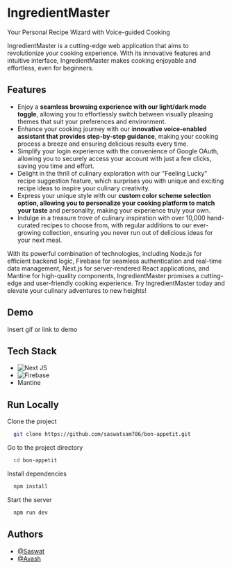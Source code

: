 
# IngredientMaster

Your Personal Recipe Wizard with Voice-guided Cooking

IngredientMaster is a cutting-edge web application that aims to revolutionize your cooking experience. With its innovative features and intuitive interface, IngredientMaster makes cooking enjoyable and effortless, even for beginners.


## Features

- Enjoy a **seamless browsing experience with our light/dark mode toggle**, allowing you to effortlessly switch between visually pleasing themes that suit your preferences and environment.
- Enhance your cooking journey with our i**nnovative voice-enabled assistant that provides step-by-step guidance**, making your cooking process a breeze and ensuring delicious results every time.
- Simplify your login experience with the convenience of Google OAuth, allowing you to securely access your account with just a few clicks, saving you time and effort.
- Delight in the thrill of culinary exploration with our "Feeling Lucky" recipe suggestion feature, which surprises you with unique and exciting recipe ideas to inspire your culinary creativity.
- Express your unique style with our **custom color scheme selection option, allowing you to personalize your cooking platform to match your taste** and personality, making your experience truly your own.
- Indulge in a treasure trove of culinary inspiration with over 10,000 hand-curated recipes to choose from, with regular additions to our ever-growing collection, ensuring you never run out of delicious ideas for your next meal.

With its powerful combination of technologies, including Node.js for efficient backend logic, Firebase for seamless authentication and real-time data management, Next.js for server-rendered React applications, and Mantine for high-quality components, IngredientMaster promises a cutting-edge and user-friendly cooking experience. Try IngredientMaster today and elevate your culinary adventures to new heights!


## Demo

Insert gif or link to demo


## Tech Stack

- ![Next JS](https://img.shields.io/badge/Next-black?style=for-the-badge&logo=next.js&logoColor=white)
- ![Firebase](https://img.shields.io/badge/firebase-%23039BE5.svg?style=for-the-badge&logo=firebase)
- Mantine


## Run Locally

Clone the project

```bash
  git clone https://github.com/saswatsam786/bon-appetit.git
```

Go to the project directory

```bash
  cd bon-appetit
```

Install dependencies

```bash
  npm install
```

Start the server

```bash
  npm run dev
```


## Authors

- [@Saswat](https://www.github.com/saswatsam786)
- [@Avash](github.com/avash027)

